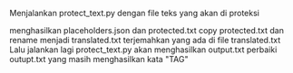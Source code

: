 Menjalankan protect_text.py dengan file teks yang akan di proteksi

menghasilkan placeholders.json dan protected.txt
copy protected.txt dan rename menjadi translated.txt
terjemahkan yang ada di file translated.txt
Lalu jalankan lagi protect_text.py akan menghasilkan output.txt
perbaiki outupt.txt yang masih menghasilkan kata "TAG"

